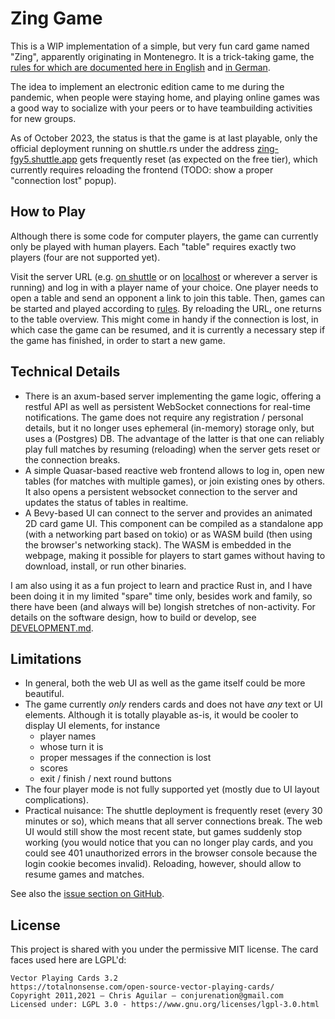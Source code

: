 Zing Game
=========

This is a WIP implementation of a simple, but very fun card game named "Zing", apparently originating in Montenegro.  It is a trick-taking game, the [rules for which are documented here in English](Rules_en.md) and [in German](Rules_de.md).

The idea to implement an electronic edition came to me during the pandemic, when people were staying home, and playing online games was a good way to socialize with your peers or to have teambuilding activities for new groups.

As of October 2023, the status is that the game is at last playable, only the official deployment running on shuttle.rs under the address [zing-fgy5.shuttle.app](https://zing-fgy5.shuttle.app/) gets frequently reset (as expected on the free tier), which currently requires reloading the frontend (TODO: show a proper "connection lost" popup).

How to Play
-----------

Although there is some code for computer players, the game can currently only be played with human players.  Each "table" requires exactly two players (four are not supported yet).

Visit the server URL (e.g. [on shuttle](https://zing-fgy5.shuttle.app/) or on [localhost](http://localhost:8000/) or wherever a server is running) and log in with a player name of your choice.  One player needs to open a table and send an opponent a link to join this table.  Then, games can be started and played according to [rules](Rules_en.md).  By reloading the URL, one returns to the table overview.  This might come in handy if the connection is lost, in which case the game can be resumed, and it is currently a necessary step if the game has finished, in order to start a new game.

Technical Details
-----------------

* There is an axum-based server implementing the game logic, offering a restful API as well as persistent WebSocket connections for real-time notifications.  The game does not require any registration / personal details, but it no longer uses ephemeral (in-memory) storage only, but uses a (Postgres) DB.  The advantage of the latter is that one can reliably play full matches by resuming (reloading) when the server gets reset or the connection breaks.
* A simple Quasar-based reactive web frontend allows to log in, open new tables (for matches with multiple games), or join existing ones by others. It also opens a persistent websocket connection to the server and updates the status of tables in realtime.
* A Bevy-based UI can connect to the server and provides an animated 2D card game UI.  This component can be compiled as a standalone app (with a networking part based on tokio) or as WASM build (then using the browser's networking stack).  The WASM is embedded in the webpage, making it possible for players to start games without having to download, install, or run other binaries.

I am also using it as a fun project to learn and practice Rust in, and I have been doing it in my limited "spare" time only, besides work and family, so there have been (and always will be) longish stretches of non-activity.  For details on the software design, how to build or develop, see [DEVELOPMENT.md](DEVELOPMENT.md).

Limitations
-----------

* In general, both the web UI as well as the game itself could be more beautiful.
* The game currently *only* renders cards and does not have *any* text or UI elements.  Although it is totally playable as-is, it would be cooler to display UI elements, for instance
  * player names
  * whose turn it is
  * proper messages if the connection is lost
  * scores
  * exit / finish / next round buttons
* The four player mode is not fully supported yet (mostly due to UI layout complications).
* Practical nuisance: The shuttle deployment is frequently reset (every 30 minutes or so), which means that all server connections break. The web UI would still show the most recent state, but games suddenly stop working (you would notice that you can no longer play cards, and you could see 401 unauthorized errors in the browser console because the login cookie becomes invalid). Reloading, however, should allow to resume games and matches.

See also the [issue section on GitHub](https://github.com/hmeine/zing-rs/issues).

License
-------

This project is shared with you under the permissive MIT license.  The card faces used here are LGPL'd:

    Vector Playing Cards 3.2
    https://totalnonsense.com/open-source-vector-playing-cards/
    Copyright 2011,2021 – Chris Aguilar – conjurenation@gmail.com
    Licensed under: LGPL 3.0 - https://www.gnu.org/licenses/lgpl-3.0.html
